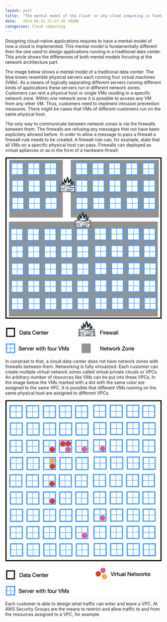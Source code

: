 ```yaml
---
layout: post
title:  "The mental model of the cloud: or why cloud computing is fundamentally different than traditional data centers"
date:   2024-01-21 21:27:38 +0200
categories: Cloud computing
---
```

Designing cloud-native applications requires to have a mental-model of how a cloud is implemented. This mental-model is fundamentally different then the one used to design applications running in a traditional data center. This aricle shows the differences of both mental models focusing at the network architecture part. 

The image below shows a mental model of a traditional data-center. The blue boxes resemble physical servers each running four virtual machines (VMs). As a means of logically separating different servers running different kinds of applications these servers run in different network zones. Customers can rent a physical host or single VMs residing in a specific network zone. Within one network zone it is possible to access any VM from any other VM. Thus, customers need to implment intrusion prevention measures. There might be cases that VMs of different customers run on the same physical host. 

The only way to communicate between network zones is via the firewalls between them. The firewalls are refusing any messages that not have been explicitely allowed before. In order to allow a message to pass a firewall a firewall-rule needs to be created. A firewall rule can, for example, state that all VMs on a specific physical host can pass. Firewalls can deployed as virtual apliances or as in the form of a hardware-firwall. 

![data center mental model](/docs/assets/images/datacenter.png)

In constrast to that, a cloud data-center does not have network zones with firewalls between them. Networking is fully virtualized. Each customer can create multiple virtual network zones called virtual private clouds or VPCs. An arbitrary number of resources like VMs can be put into these VPCs. In the image below the VMs marked with a dot with the same color are assigned to the same VPC. It is possible that different VMs running on the same physical host are assigned to different VPCs.  

![cloud mental model](cloud.png)

Each customer is able to design what traffic can enter and leave a VPC. At AWS Security Groups are the means to restrict and allow traffic to and from the resources assigned to a VPC, for example. 
